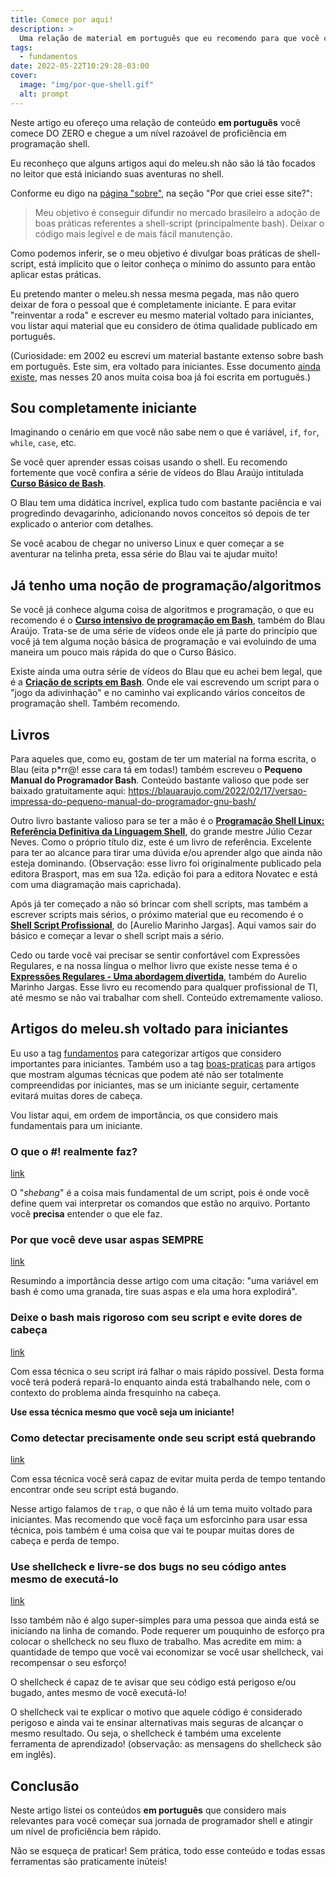 ```yaml
---
title: Comece por aqui!
description: >
  Uma relação de material em português que eu recomendo para que você comece DO ZERO e chegue a um nível razoável de proficiência em programação shell.
tags:
  - fundamentos
date: 2022-05-22T10:29:28-03:00
cover:
  image: "img/por-que-shell.gif"
  alt: prompt
---
```


Neste artigo eu ofereço uma relação de conteúdo **em português** você comece DO ZERO e chegue a um nível razoável de proficiência em programação shell.

Eu reconheço que alguns artigos aqui do meleu.sh não são lá tão focados no leitor que está iniciando suas aventuras no shell.

Conforme eu digo na [página "sobre"](/sobre/#por-que-criei-esse-site), na seção "Por que criei esse site?":

> Meu objetivo é conseguir difundir no mercado brasileiro a adoção de boas práticas referentes a shell-script (principalmente bash). Deixar o código mais legível e de mais fácil manutenção.

Como podemos inferir, se o meu objetivo é divulgar boas práticas de shell-script, está implícito que o leitor conheça o mínimo do assunto para então aplicar estas práticas.

Eu pretendo manter o meleu.sh nessa mesma pegada, mas não quero deixar de fora o pessoal que é completamente iniciante. E para evitar "reinventar a roda" e escrever eu mesmo material voltado para iniciantes, vou listar aqui material que eu considero de ótima qualidade publicado em português.

(Curiosidade: em 2002 eu escrevi um material bastante extenso sobre bash em português. Este sim, era voltado para iniciantes. Esse documento [ainda existe](https://meleu.gitbooks.io/bashscripting), mas nesses 20 anos muita coisa boa já foi escrita em português.)

## Sou completamente iniciante

Imaginando o cenário em que você não sabe nem o que é variável, `if`, `for`, `while`, `case`, etc.

Se você quer aprender essas coisas usando o shell. Eu recomendo fortemente que você confira a série de vídeos do Blau Araújo intitulada **[Curso Básico de Bash](https://www.youtube.com/playlist?list=PLXoSGejyuQGpf4X-NdGjvSlEFZhn2f2H7)**.

O Blau tem uma didática incrível, explica tudo com bastante paciência e vai progredindo devagarinho, adicionando novos conceitos só depois de ter explicado o anterior com detalhes.

Se você acabou de chegar no universo Linux e quer começar a se aventurar na telinha preta, essa série do Blau vai te ajudar muito!


## Já tenho uma noção de programação/algoritmos

Se você já conhece alguma coisa de algoritmos e programação, o que eu recomendo é o **[Curso intensivo de programação em Bash](https://www.youtube.com/playlist?list=PLXoSGejyuQGr53w4IzUzbPCqR4HPOHjAI)**, também do Blau Araújo. Trata-se de uma série de vídeos onde ele já parte do princípio que você já tem alguma noção básica de programação e vai evoluindo de uma maneira um pouco mais rápida do que o Curso Básico.

Existe ainda uma outra série de vídeos do Blau que eu achei bem legal, que é a **[Criação de scripts em Bash](https://www.youtube.com/playlist?list=PLXoSGejyuQGrjEIS_tIJ7XYJTcc1ggQy-)**. Onde ele vai escrevendo um script para o "jogo da adivinhação" e no caminho vai explicando vários conceitos de programação shell. Também recomendo.


## Livros

Para aqueles que, como eu, gostam de ter um material na forma escrita, o Blau (eita p\*rr@! esse cara tá em todas!) também escreveu o **Pequeno Manual do Programador Bash**. Conteúdo bastante valioso que pode ser baixado gratuitamente aqui:
https://blauaraujo.com/2022/02/17/versao-impressa-do-pequeno-manual-do-programador-gnu-bash/

Outro livro bastante valioso para se ter a mão é o **[Programação Shell Linux: Referência Definitiva da Linguagem Shell](https://novatec.com.br/livros/programacao-shell-linux-12ed/)**, do grande mestre Júlio Cezar Neves. Como o próprio título diz, este é um livro de referência. Excelente para ter ao alcance para tirar uma dúvida e/ou aprender algo que ainda não esteja dominando. (Observação: esse livro foi originalmente publicado pela editora Brasport, mas em sua 12a. edição foi para a editora Novatec e está com uma diagramação mais caprichada).

Após já ter começado a não só brincar com shell scripts, mas também a escrever scripts mais sérios, o próximo material que eu recomendo é o **[Shell Script Profissional](https://www.shellscript.com.br/)**, do [Aurelio Marinho Jargas]. Aqui vamos sair do básico e começar a levar o shell script mais a sério.

Cedo ou tarde você vai precisar se sentir confortável com Expressões Regulares, e na nossa língua o melhor livro que existe nesse tema é o **[Expressões Regulares - Uma abordagem divertida](https://www.piazinho.com.br/)**, também do Aurelio Marinho Jargas. Esse livro eu recomendo para qualquer profissional de TI, até mesmo se não vai trabalhar com shell. Conteúdo extremamente valioso.


## Artigos do meleu.sh voltado para iniciantes

Eu uso a tag [fundamentos](/tags/fundamentos) para categorizar artigos que considero importantes para iniciantes. Também uso a tag [boas-praticas](/tags/boas-praticas) para artigos que mostram algumas técnicas que podem até não ser totalmente compreendidas por iniciantes, mas se um iniciante seguir, certamente evitará muitas dores de cabeça.

Vou listar aqui, em ordem de importância, os que considero mais fundamentais para um iniciante.

### O que o #! realmente faz?

[link](/shebang)

O "*shebang*" é a coisa mais fundamental de um script, pois é onde você define quem vai interpretar os comandos que estão no arquivo. Portanto você **precisa** entender o que ele faz.

### Por que você deve usar aspas SEMPRE

[link](/aspas-sempre)

Resumindo a importância desse artigo com uma citação: "uma variável em bash é como uma granada, tire suas aspas e ela uma hora explodirá".


### Deixe o bash mais rigoroso com seu script e evite dores de cabeça

[link](/bash-rigoroso)

Com essa técnica o seu script irá falhar o mais rápido possível. Desta forma você terá poderá repará-lo enquanto ainda está trabalhando nele, com o contexto do problema ainda fresquinho na cabeça.

**Use essa técnica mesmo que você seja um iniciante!**

### Como detectar precisamente onde seu script está quebrando

[link](/trap-err)

Com essa técnica você será capaz de evitar muita perda de tempo tentando encontrar onde seu script está bugando.

Nesse artigo falamos de `trap`, o que não é lá um tema muito voltado para iniciantes. Mas recomendo que você faça um esforcinho para usar essa técnica, pois também é uma coisa que vai te poupar muitas dores de cabeça e perda de tempo.

### Use shellcheck e livre-se dos bugs no seu código antes mesmo de executá-lo

[link](/shellcheck)

Isso também não é algo super-simples para uma pessoa que ainda está se iniciando na linha de comando. Pode requerer um pouquinho de esforço pra colocar o shellcheck no seu fluxo de trabalho. Mas acredite em mim: a quantidade de tempo que você vai economizar se você usar shellcheck, vai recompensar o seu esforço!

O shellcheck é capaz de te avisar que seu código está perigoso e/ou bugado, antes mesmo de você executá-lo!

O shellcheck vai te explicar o motivo que aquele código é considerado perigoso e ainda vai te ensinar alternativas mais seguras de alcançar o mesmo resultado. Ou seja, o shellcheck é também uma excelente ferramenta de aprendizado! (observação: as mensagens do shellcheck são em inglês).


## Conclusão

Neste artigo listei os conteúdos **em português** que considero mais relevantes para você começar sua jornada de programador shell e atingir um nível de proficiência bem rápido.

Não se esqueça de praticar! Sem prática, todo esse conteúdo e todas essas ferramentas são praticamente inúteis!




